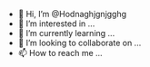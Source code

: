 - 👋 Hi, I’m @Hodnaghjgnjgghg
- 👀 I’m interested in ...
- 🌱 I’m currently learning ...
- 💞️ I’m looking to collaborate on ...
- 📫 How to reach me ...

<!---
Hodnaghjgnjgghg/Hodnaghjgnjgghg is a ✨ special ✨ repository because its `README.md` (this file) appears on your GitHub profile.
You can click the Preview link to take a look at your changes.
--->

